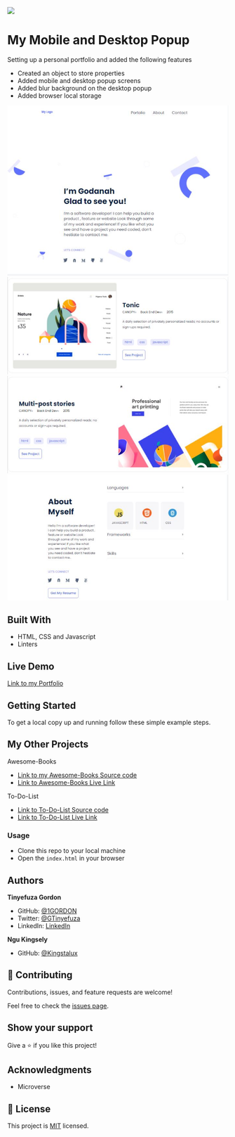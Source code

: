 ![](https://img.shields.io/badge/Microverse-blueviolet)

# My Mobile and Desktop Popup

Setting up a personal portfolio and added the following features

- Created an object to store properties
- Added mobile and desktop popup screens
- Added blur background on the desktop popup
- Added browser local storage

![screenshot](./images/Capture1.JPG)
![screenshot](./images/Capture2.JPG)
![screenshot](./images/Capture3.JPG)
![screenshot](./images/Capture4.JPG)

## Built With

- HTML, CSS and Javascript
- Linters

## Live Demo

[Link to my Portfolio](https://1gordon.github.io/my-portfolio/)

## Getting Started

To get a local copy up and running follow these simple example steps.

## My Other Projects
Awesome-Books
- [Link to my Awesome-Books Source code](https://github.com/1GORDON/Awesome-books)
- [Link to Awesome-Books Live Link](https://1gordon.github.io/Awesome-books/)

To-Do-List
- [Link to To-Do-List Source code](https://github.com/1GORDON/To-Do-List)
- [Link to To-Do-List Live Link](https://1gordon.github.io/To-Do-List/dist/)


### Usage

- Clone this repo to your local machine
- Open the `index.html` in your browser

## Authors

**Tinyefuza Gordon**

- GitHub: [@1GORDON](https://github.com/1GORDON)
- Twitter: [@GTinyefuza](https://twitter.com/Tinyefuza)
- LinkedIn: [LinkedIn](www.linkedin.com/in/tinyefuza-gordon-935747213)

**Ngu Kingsely**

- GitHub: [@Kingstalux](https://github.com/Kingstalux)

## 🤝 Contributing

Contributions, issues, and feature requests are welcome!

Feel free to check the [issues page](https://github.com/1GORDON/gitflow/issues).

## Show your support

Give a ⭐️ if you like this project!

## Acknowledgments

- Microverse

## 📝 License

This project is [MIT](./MIT.md) licensed.
